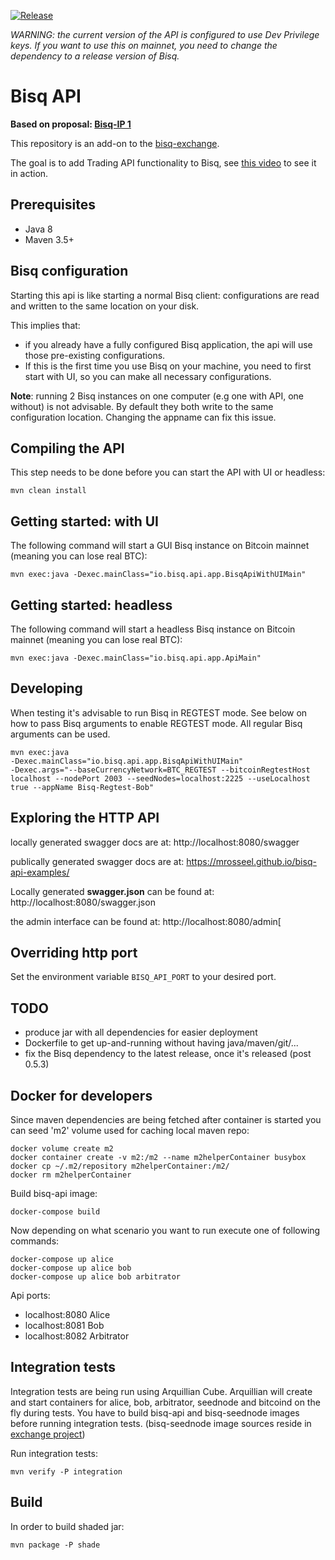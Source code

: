 [![Release](https://jitpack.io/v/mrosseel/bisq-api.svg)](https://jitpack.io/#mrosseel/bisq-api)


*WARNING: the current version of the API is configured to use Dev Privilege keys.
If you want to use this on mainnet, you need to change the dependency to a release version of Bisq.*

# Bisq API

**Based on proposal: [Bisq-IP 1](https://github.com/mrosseel/bisq-proposals/blob/api-proposal/http-api.adoc)**

This repository is an add-on to the [bisq-exchange](https://github.com/bisq-network/exchange).

The goal is to add Trading API functionality to Bisq, see [this video](https://www.youtube.com/watch?v=SkPT8bLOYtE&feature=youtu.be) to
see it in action.

## Prerequisites

* Java 8
* Maven 3.5+

## Bisq configuration

Starting this api is like starting a normal Bisq client: configurations are
read and written to the same location on your disk.

This implies that:
* if you already have a fully configured Bisq application,
the api will use those pre-existing configurations.
* If this is the first time you use Bisq on your machine, you need to first
start with UI, so you can make all necessary configurations.

**Note**: running 2 Bisq instances on one computer (e.g one with API, one without)
is not advisable. By default they both write to the same configuration location.
Changing the appname can fix this issue.

## Compiling the API

This step needs to be done before you can start the API with UI or headless:

```mvn clean install```

## Getting started: with UI

The following command will start a GUI Bisq instance on
Bitcoin mainnet (meaning you can lose real BTC):

```mvn exec:java -Dexec.mainClass="io.bisq.api.app.BisqApiWithUIMain"```

## Getting started: headless

The following command will start a headless Bisq instance on
Bitcoin mainnet (meaning you can lose real BTC):

```mvn exec:java -Dexec.mainClass="io.bisq.api.app.ApiMain"```

## Developing

When testing it's advisable to run Bisq in REGTEST mode.
See below on how to pass Bisq arguments to enable REGTEST mode.
All regular Bisq arguments can be used.

```
mvn exec:java
-Dexec.mainClass="io.bisq.api.app.BisqApiWithUIMain"
-Dexec.args="--baseCurrencyNetwork=BTC_REGTEST --bitcoinRegtestHost localhost --nodePort 2003 --seedNodes=localhost:2225 --useLocalhost true --appName Bisq-Regtest-Bob"
```

## Exploring the HTTP API

locally generated swagger docs are at:
    http://localhost:8080/swagger

publically generated swagger docs are at:
    https://mrosseel.github.io/bisq-api-examples/

Locally generated **swagger.json** can be found at:
    http://localhost:8080/swagger.json

the admin interface can be found at:
    http://localhost:8080/admin[

## Overriding http port

Set the environment variable `BISQ_API_PORT` to your desired port.

## TODO

* produce jar with all dependencies for easier deployment
* Dockerfile to get up-and-running without having java/maven/git/...
* fix the Bisq dependency to the latest release, once it's released (post 0.5.3)


## Docker for developers

Since maven dependencies are being fetched after container is started you can seed 'm2' volume used for caching local maven repo:

    docker volume create m2
    docker container create -v m2:/m2 --name m2helperContainer busybox
    docker cp ~/.m2/repository m2helperContainer:/m2/
    docker rm m2helperContainer

Build bisq-api image:

    docker-compose build

Now depending on what scenario you want to run execute one of following commands:

    docker-compose up alice
    docker-compose up alice bob
    docker-compose up alice bob arbitrator

Api ports:

* localhost:8080 Alice
* localhost:8081 Bob
* localhost:8082 Arbitrator

## Integration tests

Integration tests are being run using Arquillian Cube.
Arquillian will create and start containers for alice, bob, arbitrator, seednode and bitcoind on the fly during tests.
You have to build bisq-api and bisq-seednode images before running integration tests.
(bisq-seednode image sources reside in [exchange project](https://github.com/bisq-network/exchange/tree/master/seednode))

Run integration tests:

    mvn verify -P integration

## Build

In order to build shaded jar:

    mvn package -P shade
